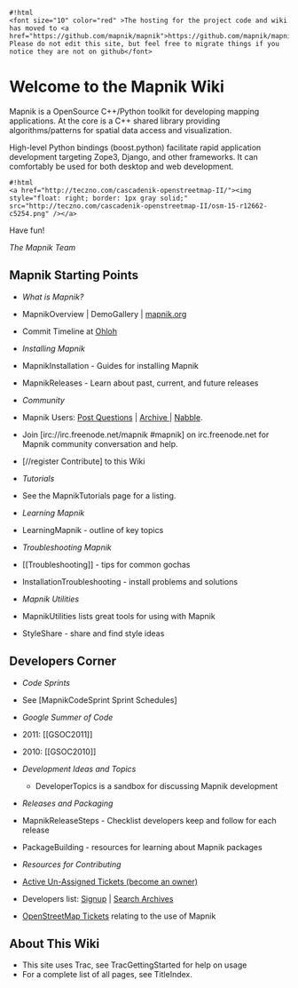 <!-- Name: WikiStart -->
<!-- Version: 100 -->
<!-- Last-Modified: 2011/10/11 16:21:31 -->
<!-- Author: springmeyer -->


    #!html
    <font size="10" color="red" >The hosting for the project code and wiki has moved to <a href="https://github.com/mapnik/mapnik">https://github.com/mapnik/mapnik</a>. Please do not edit this site, but feel free to migrate things if you notice they are not on github</font>


# Welcome to the Mapnik Wiki

Mapnik is a OpenSource C++/Python toolkit for developing mapping applications. At the core is a C++ shared library providing algorithms/patterns for spatial data access and visualization. 

High-level Python bindings (boost.python) facilitate rapid application development targeting Zope3, Django, and other frameworks. It can comfortably be used for both desktop and web development.


    #!html
    <a href="http://teczno.com/cascadenik-openstreetmap-II/"><img style="float: right; border: 1px gray solid;" src="http://teczno.com/cascadenik-openstreetmap-II/osm-15-r12662-c5254.png" /></a>


Have fun! 

_The Mapnik Team_


## Mapnik Starting Points

 * *What is Mapnik?*
  * MapnikOverview |  DemoGallery | [mapnik.org](http://mapnik.org/)
  * Commit Timeline at [Ohloh](https://www.ohloh.net/projects/mapnik) 

 * *Installing Mapnik*
  * MapnikInstallation - Guides for installing Mapnik
  * MapnikReleases - Learn about past, current, and future releases

 * *Community*
  * Mapnik Users: [Post Questions](http://lists.berlios.de/mailman/listinfo/mapnik-users) | [ Archive ](https://lists.berlios.de/pipermail/mapnik-users/) | [Nabble](http://www.nabble.com/Mapnik-f28006.html).
  * Join [irc://irc.freenode.net/mapnik #mapnik] on irc.freenode.net for Mapnik community conversation and help.
  * [//register Contribute] to this Wiki

 * *Tutorials* 
  * See the MapnikTutorials page for a listing.

 * *Learning Mapnik*
  * LearningMapnik - outline of key topics

 * *Troubleshooting Mapnik*
  * [[Troubleshooting]] - tips for common gochas
  * InstallationTroubleshooting - install problems and solutions

 * *Mapnik Utilities*
  * MapnikUtilities lists great tools for using with Mapnik
  * StyleShare - share and find style ideas

## Developers Corner

 * *Code Sprints*
  * See [MapnikCodeSprint Sprint Schedules] 

 * *Google Summer of Code*
  * 2011: [[GSOC2011]]
  * 2010: [[GSOC2010]]
 
 * *Development Ideas and Topics*
   * DeveloperTopics is a sandbox for discussing Mapnik development

 * *Releases and Packaging*
  * MapnikReleaseSteps - Checklist developers keep and follow for each release
  * PackageBuilding - resources for learning about Mapnik packages

 * *Resources for Contributing*
  * [Active Un-Assigned Tickets (become an owner)](https://trac.mapnik.org/query?status=new&status=reopened&col=id&col=summary&col=status&col=type&col=priority&col=milestone&col=component&order=priority)
  * Developers list: [Signup](http://lists.berlios.de/mailman/listinfo/mapnik-devel) | [Search Archives](https://lists.berlios.de/pipermail/mapnik-devel/)
  * [OpenStreetMap Tickets](http://trac.openstreetmap.org/query?status=new&status=assigned&status=reopened&component=mapnik&order=id&desc=1) relating to the use of Mapnik

## About This Wiki
 * This site uses Trac, see TracGettingStarted for help on usage
 * For a complete list of all pages, see TitleIndex.